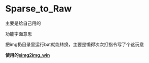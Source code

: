 # Sparse_to_Raw

主要是给自己用的

功能字面意思

把img扔目录里运行bat就能转换，主要是懒得次次打指令写了个这玩意


**使用的[simg2img_win](https://github.com/KinglyWayne/simg2img_win)**
